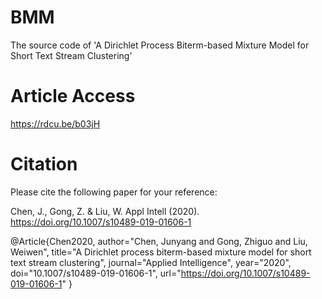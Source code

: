 # BMM

The source code of 'A Dirichlet Process Biterm-based Mixture Model for Short Text Stream Clustering'

# Article Access

https://rdcu.be/b03jH

# Citation

Please cite the following paper for your reference:

Chen, J., Gong, Z. & Liu, W. Appl Intell (2020). https://doi.org/10.1007/s10489-019-01606-1

@Article{Chen2020,
author="Chen, Junyang
and Gong, Zhiguo
and Liu, Weiwen",
title="A Dirichlet process biterm-based mixture model for short text stream clustering",
journal="Applied Intelligence",
year="2020",
doi="10.1007/s10489-019-01606-1",
url="https://doi.org/10.1007/s10489-019-01606-1"
}
